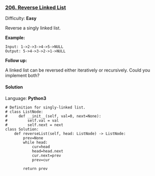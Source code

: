 ### [206\. Reverse Linked List](https://leetcode.com/problems/reverse-linked-list/)

Difficulty: **Easy**


Reverse a singly linked list.

**Example:**

```
Input: 1->2->3->4->5->NULL
Output: 5->4->3->2->1->NULL
```

**Follow up:**

A linked list can be reversed either iteratively or recursively. Could you implement both?


#### Solution

Language: **Python3**

```python3
# Definition for singly-linked list.
# class ListNode:
#     def __init__(self, val=0, next=None):
#         self.val = val
#         self.next = next
class Solution:
    def reverseList(self, head: ListNode) -> ListNode:
        prev=None
        while head:
            cur=head
            head=head.next
            cur.next=prev
            prev=cur
            
        return prev
```